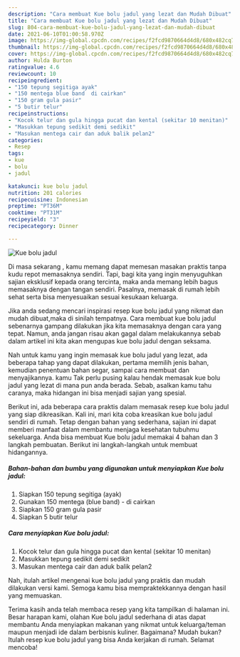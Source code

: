 ```yaml
---
description: "Cara membuat Kue bolu jadul yang lezat dan Mudah Dibuat"
title: "Cara membuat Kue bolu jadul yang lezat dan Mudah Dibuat"
slug: 804-cara-membuat-kue-bolu-jadul-yang-lezat-dan-mudah-dibuat
date: 2021-06-10T01:00:58.970Z
image: https://img-global.cpcdn.com/recipes/f2fcd9870664d4d8/680x482cq70/kue-bolu-jadul-foto-resep-utama.jpg
thumbnail: https://img-global.cpcdn.com/recipes/f2fcd9870664d4d8/680x482cq70/kue-bolu-jadul-foto-resep-utama.jpg
cover: https://img-global.cpcdn.com/recipes/f2fcd9870664d4d8/680x482cq70/kue-bolu-jadul-foto-resep-utama.jpg
author: Hulda Burton
ratingvalue: 4.6
reviewcount: 10
recipeingredient:
- "150 tepung segitiga ayak"
- "150 mentega blue band  di cairkan"
- "150 gram gula pasir"
- "5 butir telur"
recipeinstructions:
- "Kocok telur dan gula hingga pucat dan kental (sekitar 10 menitan)"
- "Masukkan tepung sedikit demi sedikit"
- "Masukan mentega cair dan aduk balik pelan2"
categories:
- Resep
tags:
- kue
- bolu
- jadul

katakunci: kue bolu jadul 
nutrition: 201 calories
recipecuisine: Indonesian
preptime: "PT36M"
cooktime: "PT31M"
recipeyield: "3"
recipecategory: Dinner

---
```



![Kue bolu jadul](https://img-global.cpcdn.com/recipes/f2fcd9870664d4d8/680x482cq70/kue-bolu-jadul-foto-resep-utama.jpg)

Di masa  sekarang , kamu memang dapat memesan masakan praktis tanpa kudu repot memasaknya sendiri. Tapi, bagi kita yang ingin menyuguhkan sajian eksklusif kepada orang tercinta, maka anda memang lebih bagus memasaknya dengan tangan sendiri. Pasalnya, memasak di rumah lebih sehat serta bisa menyesuaikan sesuai kesukaan keluarga.

Jika anda sedang mencari inspirasi resep kue bolu jadul yang nikmat dan mudah dibuat,maka di sinilah tempatnya. Cara membuat kue bolu jadul  sebenarnya gampang dilakukan jika kita memasaknya dengan cara yang tepat. Namun, anda jangan risau akan gagal dalam melakukannya 
sebab dalam artikel ini kita akan mengupas kue bolu jadul dengan seksama.  



Nah untuk kamu yang ingin memasak kue bolu jadul yang lezat, ada beberapa tahap yang dapat dilakukan, pertama memilih jenis bahan, kemudian penentuan bahan segar, sampai cara membuat dan menyajikannya. kamu Tak perlu pusing kalau hendak memasak kue bolu jadul yang lezat di mana pun anda berada. Sebab, asalkan kamu  tahu caranya, maka hidangan ini bisa menjadi sajian yang spesial.

Berikut ini, ada beberapa cara praktis  dalam memasak resep kue bolu jadul yang siap dikreasikan. Kali ini, mari kita coba kreasikan kue bolu jadul sendiri di rumah. Tetap dengan bahan yang sederhana, sajian ini dapat memberi manfaat dalam membantu menjaga kesehatan tubuhmu sekeluarga. Anda bisa membuat Kue bolu jadul memakai 4 bahan dan 3 langkah pembuatan. Berikut ini langkah-langkah untuk membuat hidangannya.

<!--inarticleads1-->

##### Bahan-bahan dan bumbu yang digunakan untuk menyiapkan Kue bolu jadul:

1. Siapkan 150 tepung segitiga (ayak)
1. Gunakan 150 mentega (blue band) - di cairkan
1. Siapkan 150 gram gula pasir
1. Siapkan 5 butir telur




<!--inarticleads2-->

##### Cara menyiapkan Kue bolu jadul:

1. Kocok telur dan gula hingga pucat dan kental (sekitar 10 menitan)
1. Masukkan tepung sedikit demi sedikit
1. Masukan mentega cair dan aduk balik pelan2




Nah, itulah artikel mengenai  kue bolu jadul  yang praktis dan mudah dilakukan versi kami. Semoga kamu bisa mempraktekkannya dengan hasil yang memuaskan. 

Terima kasih anda telah membaca resep yang kita tampilkan di halaman ini. Besar harapan kami, olahan  Kue bolu jadul sederhana di atas dapat membantu Anda menyiapkan makanan yang nikmat untuk keluarga/teman maupun menjadi ide dalam berbisnis kuliner. Bagaimana? Mudah bukan? Itulah resep kue bolu jadul yang bisa Anda kerjakan di rumah. Selamat mencoba!

